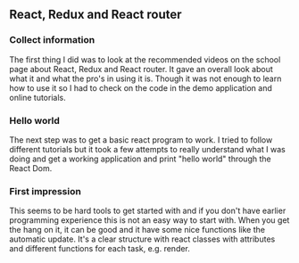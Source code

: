 ## React, Redux and React router

### Collect information

The first thing I did was to look at the recommended videos on the school page about React, Redux and React router.
It gave an overall look about what it and what the pro's in using it is.
Though it was not enough to learn how to use it so I had to check on the code in the demo application
and online tutorials.

### Hello world

The next step was to get a basic react program to work. I tried to follow different tutorials
but it took a few attempts to really understand what I was doing and get a working application
and print "hello world" through the React Dom.

### First impression

This seems to be hard tools to get started with and if you don't have earlier programming
experience this is not an easy way to start with.
When you get the hang on it, it can be good and it have some nice functions like the automatic update.
It's a clear structure with react classes with attributes and different functions for each task, e.g. render.
